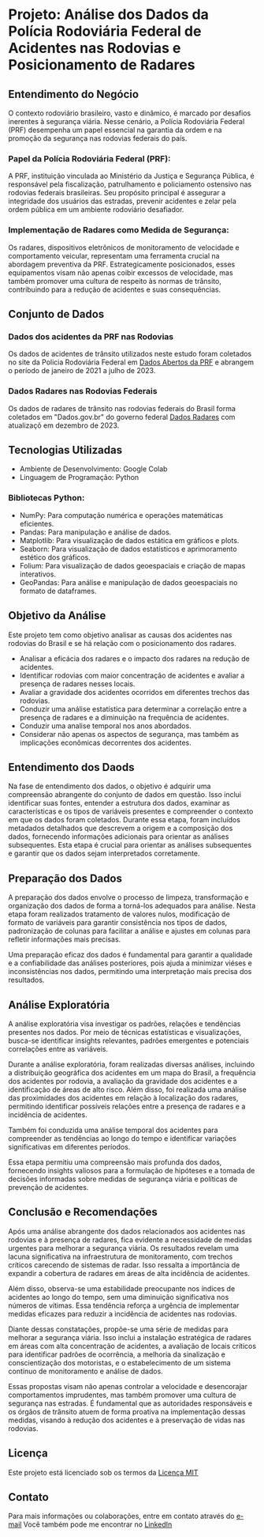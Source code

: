 # Projeto: Análise dos Dados da Polícia Rodoviária Federal de Acidentes nas Rodovias e Posicionamento de Radares

## Entendimento do Negócio

O contexto rodoviário brasileiro, vasto e dinâmico, é marcado por desafios inerentes à segurança viária. Nesse cenário, a Polícia Rodoviária Federal (PRF) desempenha um papel essencial na garantia da ordem e na promoção da segurança nas rodovias federais do país.

### Papel da Polícia Rodoviária Federal (PRF):
A PRF, instituição vinculada ao Ministério da Justiça e Segurança Pública, é responsável pela fiscalização, patrulhamento e policiamento ostensivo nas rodovias federais brasileiras. Seu propósito principal é assegurar a integridade dos usuários das estradas, prevenir acidentes e zelar pela ordem pública em um ambiente rodoviário desafiador.

### Implementação de Radares como Medida de Segurança:
Os radares, dispositivos eletrônicos de monitoramento de velocidade e comportamento veicular, representam uma ferramenta crucial na abordagem preventiva da PRF. Estrategicamente posicionados, esses equipamentos visam não apenas coibir excessos de velocidade, mas também promover uma cultura de respeito às normas de trânsito, contribuindo para a redução de acidentes e suas consequências.

## Conjunto de Dados

### Dados dos acidentes da PRF nas Rodovias 
Os dados de acidentes de trânsito utilizados neste estudo foram coletados no site da Policia Rodoviária Federal em [Dados Abertos da PRF](https://www.gov.br/prf/pt-br/acesso-a-informacao/dados-abertos/dados-abertos-da-prf)
e abrangem o período de janeiro de 2021 a julho de 2023.

### Dados Radares nas Rodovias Federais
Os dados de radares de trânsito nas rodovias federais do Brasil forma coletados em  "Dados.gov.br" do governo federal [Dados Radares](https://dados.gov.br/dados/conjuntos-dados/radar) com atualizaçõ em dezembro de 2023.

## Tecnologias Utilizadas
- Ambiente de Desenvolvimento: Google Colab
- Linguagem de Programação: Python

### Bibliotecas Python:
- NumPy: Para computação numérica e operações matemáticas eficientes.
- Pandas: Para manipulação e análise de dados.
- Matplotlib: Para visualização de dados estática em gráficos e plots.
- Seaborn: Para visualização de dados estatísticos e aprimoramento estético dos gráficos.
- Folium: Para visualização de dados geoespaciais e criação de mapas interativos.
- GeoPandas: Para análise e manipulação de dados geoespaciais no formato de dataframes.

## Objetivo da Análise

Este projeto tem como objetivo analisar as causas dos acidentes nas rodovias do Brasil e se há relação com o posicionamento dos radares.

- Analisar a eficácia dos radares e o impacto dos radares na redução de acidentes.
- Identificar rodovias com maior concentração de acidentes e avaliar a presença de radares nesses locais.
- Avaliar a gravidade dos acidentes ocorridos em diferentes trechos das rodovias.
- Conduzir uma análise estatística para determinar a correlação entre a presença de radares e a diminuição na frequência de acidentes.
- Conduzir uma analise temporal nos anos abordados.
- Considerar não apenas os aspectos de segurança, mas também as implicações econômicas decorrentes dos acidentes.

## Entendimento dos Daods

Na fase de entendimento dos dados, o objetivo é adquirir uma compreensão abrangente do conjunto de dados em questão. Isso inclui identificar suas fontes, entender a estrutura dos dados, examinar as características e os tipos de variáveis presentes e compreender o contexto em que os dados foram coletados. Durante essa etapa, foram incluídos metadados detalhados que descrevem a origem e a composição dos dados, fornecendo informações adicionais para orientar as análises subsequentes. Esta etapa é crucial para orientar as análises subsequentes e garantir que os dados sejam interpretados corretamente.

## Preparação dos Dados

A preparação dos dados envolve o processo de limpeza, transformação e organização dos dados de forma a torná-los adequados para análise. Nesta etapa foram realizados tratamento de valores nulos, modificação de formato de variáveis para garantir consistência nos tipos de dados, padronização de colunas para facilitar a análise e ajustes em colunas para refletir informações mais precisas.

Uma preparação eficaz dos dados é fundamental para garantir a qualidade e a confiabilidade das análises posteriores, pois ajuda a minimizar viéses e inconsistências nos dados, permitindo uma interpretação mais precisa dos resultados.

## Análise Exploratória

A análise exploratória visa investigar os padrões, relações e tendências presentes nos dados. Por meio de técnicas estatísticas e visualizações, busca-se identificar insights relevantes, padrões emergentes e potenciais correlações entre as variáveis.

Durante a análise exploratória, foram realizadas diversas análises, incluindo a distribuição geográfica dos acidentes em um mapa do Brasil, a frequência dos acidentes por rodovia, a avaliação da gravidade dos acidentes e a identificação de áreas de alto risco. Além disso, foi realizada uma análise das proximidades dos acidentes em relação à localização dos radares, permitindo identificar possíveis relações entre a presença de radares e a incidência de acidentes.

Também foi conduzida uma análise temporal dos acidentes para compreender as tendências ao longo do tempo e identificar variações significativas em diferentes períodos.

Essa etapa permitiu uma compreensão mais profunda dos dados, fornecendo insights valiosos para a formulação de hipóteses e a tomada de decisões informadas sobre medidas de segurança viária e políticas de prevenção de acidentes.

## Conclusão e Recomendações

Após uma análise abrangente dos dados relacionados aos acidentes nas rodovias e à presença de radares, fica evidente a necessidade de medidas urgentes para melhorar a segurança viária. Os resultados revelam uma lacuna significativa na infraestrutura de monitoramento, com trechos críticos carecendo de sistemas de radar. Isso ressalta a importância de expandir a cobertura de radares em áreas de alta incidência de acidentes.

Além disso, observa-se uma estabilidade preocupante nos índices de acidentes ao longo do tempo, sem uma diminuição significativa nos números de vítimas. Essa tendência reforça a urgência de implementar medidas eficazes para reduzir a incidência de acidentes nas rodovias.

Diante dessas constatações, propõe-se uma série de medidas para melhorar a segurança viária. Isso inclui a instalação estratégica de radares em áreas com alta concentração de acidentes, a avaliação de locais críticos para identificar padrões de ocorrência, a melhoria da sinalização e conscientização dos motoristas, e o estabelecimento de um sistema contínuo de monitoramento e análise de dados.

Essas propostas visam não apenas controlar a velocidade e desencorajar comportamentos imprudentes, mas também promover uma cultura de segurança nas estradas. É fundamental que as autoridades responsáveis e os órgãos de trânsito atuem de forma proativa na implementação dessas medidas, visando à redução dos acidentes e à preservação de vidas nas rodovias.

## Licença

Este projeto está licenciado sob os termos da [Licença MIT](https://github.com/Suelymessias/Projeto_Analise_PRF/blob/main/LICENSE)

## Contato

Para mais informações ou colaborações, entre em contato através do [e-mail](suelymesssias@gmail.com) 
Você também pode me encontrar no [LinkedIn](https://www.linkedin.com/in/suely-c-messias-analytics/)


